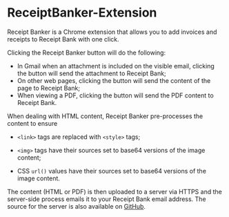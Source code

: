 # ReceiptBanker-Extension
Receipt Banker is a Chrome extension that allows you to add invoices and receipts to Receipt Bank with one click.

Clicking the Receipt Banker button will do the following:

- In Gmail when an attachment is included on the visible email, clicking the button will send the attachment to Receipt Bank;
- On other web pages, clicking the button will send the content of the page to Receipt Bank;
- When viewing a PDF, clicking the button will send the PDF content to Receipt Bank.

When dealing with HTML content, Receipt Banker pre-processes the content to ensure

- ```<link>``` tags are replaced with ```<style>``` tags;

- ```<img>``` tags have their sources set to base64 versions of the image content;

- CSS ```url()``` values have their sources set to base64 versions of the image content.

The content (HTML or PDF) is then uploaded to a server via HTTPS and the server-side process emails it to your Receipt Bank email address. The source for the server is also available on [GitHub](https://github.com/cpwood/ReceiptBanker-Server/).
